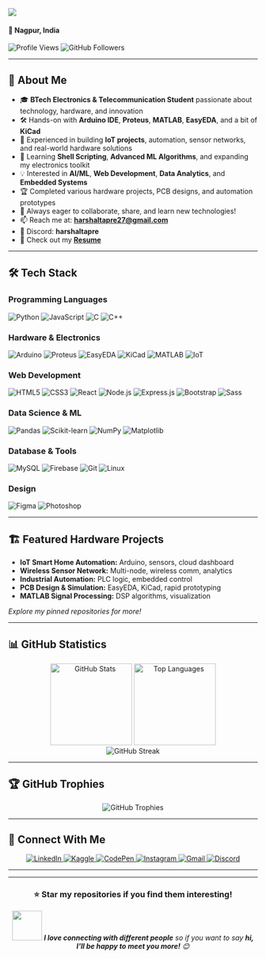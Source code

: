<img src="https://readme-typing-svg.demolab.com?font=Fira+Code&weight=700&size=28&pause=1000&color=14B8A6&center=true&vCenter=true&width=700&lines=Hi+%F0%9F%91%8B%2C+I'm+Harshal+Tapre;Electronics+%26+Telecommunication+Student;Hardware+%7C+IoT+%7C+ML+%7C+Full+Stack+Developer">

<h4 align="left">📍 Nagpur, India</h4>

<p align="left">
  <img src="https://komarev.com/ghpvc/?username=harshaltapre&label=Profile%20views&color=0e75b6&style=flat" alt="Profile Views" />
  <img src="https://img.shields.io/github/followers/harshaltapre?label=Followers&style=social" alt="GitHub Followers" />
</p>

---

## 🚀 About Me

- 🎓 **BTech Electronics & Telecommunication Student** passionate about technology, hardware, and innovation
- 🛠️ Hands-on with **Arduino IDE**, **Proteus**, **MATLAB**, **EasyEDA**, and a bit of **KiCad**
- 📡 Experienced in building **IoT projects**, automation, sensor networks, and real-world hardware solutions
- 🌱 Learning **Shell Scripting**, **Advanced ML Algorithms**, and expanding my electronics toolkit
- 💡 Interested in **AI/ML**, **Web Development**, **Data Analytics**, and **Embedded Systems**
- 🏆 Completed various hardware projects, PCB designs, and automation prototypes
- 🤝 Always eager to collaborate, share, and learn new technologies!
- 📫 Reach me at: **harshaltapre27@gmail.com**
- 💬 Discord: **harshaltapre**
- 📄 Check out my [**Resume**](https://drive.google.com/file/d/1Z8B8-gKQALTxY4eyuuJO5hSfHZM8W7c3/view?usp=sharing)

---

## 🛠️ Tech Stack

### Programming Languages
<p align="left">
  <img src="https://img.shields.io/badge/Python-3776AB?style=for-the-badge&logo=python&logoColor=white" alt="Python"/>
  <img src="https://img.shields.io/badge/JavaScript-F7DF1E?style=for-the-badge&logo=javascript&logoColor=black" alt="JavaScript"/>
  <img src="https://img.shields.io/badge/C-00599C?style=for-the-badge&logo=c&logoColor=white" alt="C"/>
  <img src="https://img.shields.io/badge/C++-00599C?style=for-the-badge&logo=c%2B%2B&logoColor=white" alt="C++"/>
</p>

### Hardware & Electronics
<p align="left">
  <img src="https://img.shields.io/badge/Arduino-00979D?style=for-the-badge&logo=arduino&logoColor=white" alt="Arduino"/>
  <img src="https://img.shields.io/badge/Proteus-1B365D?style=for-the-badge" alt="Proteus"/>
  <img src="https://img.shields.io/badge/EasyEDA-FF9900?style=for-the-badge" alt="EasyEDA"/>
  <img src="https://img.shields.io/badge/KiCad-2D82B7?style=for-the-badge" alt="KiCad"/>
  <img src="https://img.shields.io/badge/MATLAB-0076A8?style=for-the-badge&logo=mathworks&logoColor=white" alt="MATLAB"/>
  <img src="https://img.shields.io/badge/IoT-14B8A6?style=for-the-badge" alt="IoT"/>
</p>

### Web Development
<p align="left">
  <img src="https://img.shields.io/badge/HTML5-E34F26?style=for-the-badge&logo=html5&logoColor=white" alt="HTML5"/>
  <img src="https://img.shields.io/badge/CSS3-1572B6?style=for-the-badge&logo=css3&logoColor=white" alt="CSS3"/>
  <img src="https://img.shields.io/badge/React-20232A?style=for-the-badge&logo=react&logoColor=61DAFB" alt="React"/>
  <img src="https://img.shields.io/badge/Node.js-43853D?style=for-the-badge&logo=node.js&logoColor=white" alt="Node.js"/>
  <img src="https://img.shields.io/badge/Express.js-404D59?style=for-the-badge&logo=express&logoColor=white" alt="Express.js"/>
  <img src="https://img.shields.io/badge/Bootstrap-563D7C?style=for-the-badge&logo=bootstrap&logoColor=white" alt="Bootstrap"/>
  <img src="https://img.shields.io/badge/Sass-CC6699?style=for-the-badge&logo=sass&logoColor=white" alt="Sass"/>
</p>

### Data Science & ML
<p align="left">
  <img src="https://img.shields.io/badge/Pandas-150458?style=for-the-badge&logo=pandas&logoColor=white" alt="Pandas"/>
  <img src="https://img.shields.io/badge/scikit--learn-F7931E?style=for-the-badge&logo=scikit-learn&logoColor=white" alt="Scikit-learn"/>
  <img src="https://img.shields.io/badge/NumPy-013243?style=for-the-badge&logo=numpy&logoColor=white" alt="NumPy"/>
  <img src="https://img.shields.io/badge/Matplotlib-11557c?style=for-the-badge&logo=python&logoColor=white" alt="Matplotlib"/>
</p>

### Database & Tools
<p align="left">
  <img src="https://img.shields.io/badge/MySQL-00000F?style=for-the-badge&logo=mysql&logoColor=white" alt="MySQL"/>
  <img src="https://img.shields.io/badge/Firebase-039BE5?style=for-the-badge&logo=firebase&logoColor=white" alt="Firebase"/>
  <img src="https://img.shields.io/badge/Git-F05032?style=for-the-badge&logo=git&logoColor=white" alt="Git"/>
  <img src="https://img.shields.io/badge/Linux-FCC624?style=for-the-badge&logo=linux&logoColor=black" alt="Linux"/>
</p>

### Design
<p align="left">
  <img src="https://img.shields.io/badge/Figma-F24E1E?style=for-the-badge&logo=figma&logoColor=white" alt="Figma"/>
  <img src="https://img.shields.io/badge/Adobe%20Photoshop-31A8FF?style=for-the-badge&logo=Adobe%20Photoshop&logoColor=black" alt="Photoshop"/>
</p>

---

## 🏗️ Featured Hardware Projects

- **IoT Smart Home Automation:** Arduino, sensors, cloud dashboard
- **Wireless Sensor Network:** Multi-node, wireless comm, analytics
- **Industrial Automation:** PLC logic, embedded control
- **PCB Design & Simulation:** EasyEDA, KiCad, rapid prototyping
- **MATLAB Signal Processing:** DSP algorithms, visualization

*Explore my pinned repositories for more!*

---

## 📊 GitHub Statistics

<div align="center">
  <img src="https://github-readme-stats.vercel.app/api?username=harshaltapre&show_icons=true&theme=radical&hide_border=true" alt="GitHub Stats" height="165"/>
  <img src="https://github-readme-stats.vercel.app/api/top-langs/?username=harshaltapre&layout=compact&theme=radical&hide_border=true" alt="Top Languages" height="165"/>
</div>

<div align="center">
  <img src="https://github-readme-streak-stats.herokuapp.com/?user=harshaltapre&theme=radical&hide_border=true" alt="GitHub Streak"/>
</div>

---

## 🏆 GitHub Trophies

<div align="center">
  <img src="https://github-profile-trophy.vercel.app/?username=harshaltapre&theme=radical&no-frame=true&no-bg=false&margin-w=4&row=1" alt="GitHub Trophies"/>
</div>

---

## 🤝 Connect With Me

<p align="center">
  <a href="https://linkedin.com/in/harshal-tapre" target="_blank">
    <img src="https://img.shields.io/badge/LinkedIn-0077B5?style=for-the-badge&logo=linkedin&logoColor=white" alt="LinkedIn"/>
  </a>
  <a href="https://kaggle.com/harshaltapre" target="_blank">
    <img src="https://img.shields.io/badge/Kaggle-20BEFF?style=for-the-badge&logo=kaggle&logoColor=white" alt="Kaggle"/>
  </a>
  <a href="https://codepen.io/harshal-tapre" target="_blank">
    <img src="https://img.shields.io/badge/CodePen-000000?style=for-the-badge&logo=codepen&logoColor=white" alt="CodePen"/>
  </a>
  <a href="https://instagram.com/_harshal.27_" target="_blank">
    <img src="https://img.shields.io/badge/Instagram-E4405F?style=for-the-badge&logo=instagram&logoColor=white" alt="Instagram"/>
  </a>
  <a href="mailto:harshaltapre27@gmail.com">
    <img src="https://img.shields.io/badge/Gmail-D14836?style=for-the-badge&logo=gmail&logoColor=white" alt="Gmail"/>
  </a>
  <a href="https://discordapp.com/users/harshaltapre" target="_blank">
    <img src="https://img.shields.io/badge/Discord-harshaltapre-7289DA?style=for-the-badge&logo=discord&logoColor=white" alt="Discord"/>
  </a>
</p>

---
<!--
## 💭 Quote

div align="center">
  <img src="https://quotes-github-readme.vercel.app/api?type=horizontal&theme=radical" alt="Random Dev Quote"/>
</div>
-->
---

<div align="center">
  <h3>⭐ Star my repositories if you find them interesting!</h3>
  <p>
    <img src="https://media.giphy.com/media/LnQjpWaON8nhr21vNW/giphy.gif" width="60"> 
    <em><b>I love connecting with different people</b> so if you want to say <b>hi, I'll be happy to meet you more!</b> 😊</em>
  </p>
</div>
